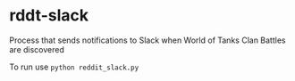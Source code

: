 # rddt-slack

Process that sends notifications to Slack when World of Tanks Clan Battles are discovered

To run use `python reddit_slack.py`